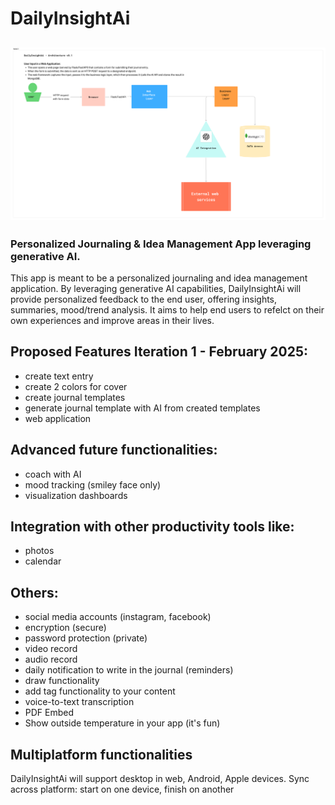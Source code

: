 # DailyInsightAi

## ![Architecture](./resources/DIAI_arch.png)

### Personalized Journaling &amp; Idea Management App leveraging generative AI.

This app is meant to be a personalized journaling and idea management application.
By leveraging generative AI capabilities, DailyInsightAi will provide personalized feedback to the end user, offering insights, summaries, mood/trend analysis.
It aims to help end users to refelct on their own experiences and improve areas in their lives.

## Proposed Features Iteration 1 - February 2025:
- create text entry
- create 2 colors for cover
- create journal templates
- generate journal template with AI from created templates
- web application


## Advanced future functionalities:
- coach with AI
- mood tracking (smiley face only)
- visualization dashboards

## Integration with other productivity tools like:
- photos
- calendar

## Others: 
- social media accounts (instagram, facebook)
- encryption (secure)
- password protection (private)
- video record
- audio record
- daily notification to write in the journal (reminders)
- draw functionality
- add tag functionality to your content
- voice-to-text transcription
- PDF Embed
- Show outside temperature in your app (it's fun)

## Multiplatform functionalities
DailyInsightAi will support desktop in web, Android, Apple devices.
Sync across platform: start on one device, finish on another
